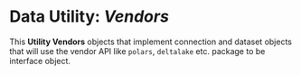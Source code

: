 # Data Utility: _Vendors_

This **Utility Vendors** objects that implement connection and dataset objects 
that will use the vendor API like `polars`, `deltalake` etc. package to be 
interface object.

